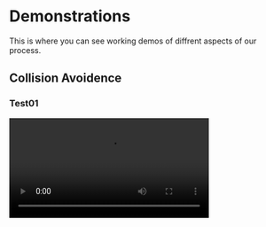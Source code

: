 # Demonstrations
This is where you can see working demos of diffrent aspects of our process.

## Collision Avoidence

### Test01
<video src="https://drive.google.com/file/d/1sfoY2eX5Lp4v28I3MlnGT8bDylM5qbCA/view?usp=sharing" width="360">
### Test02

## ARDU Pilot Sim

[Alternate Text](https://drive.google.com/file/d/1sfoY2eX5Lp4v28I3MlnGT8bDylM5qbCA/view?usp=sharing)
